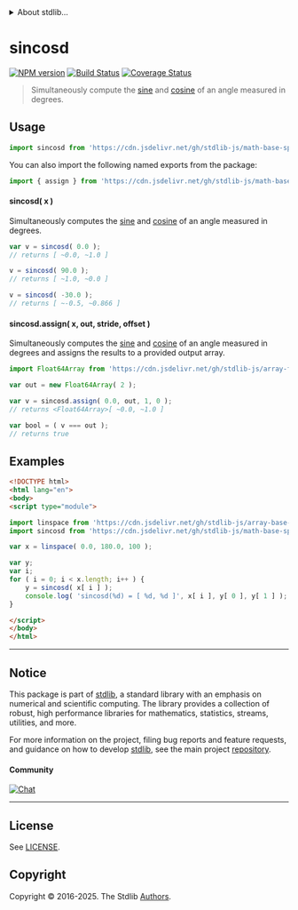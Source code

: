 <!--

@license Apache-2.0

Copyright (c) 2025 The Stdlib Authors.

Licensed under the Apache License, Version 2.0 (the "License");
you may not use this file except in compliance with the License.
You may obtain a copy of the License at

   http://www.apache.org/licenses/LICENSE-2.0

Unless required by applicable law or agreed to in writing, software
distributed under the License is distributed on an "AS IS" BASIS,
WITHOUT WARRANTIES OR CONDITIONS OF ANY KIND, either express or implied.
See the License for the specific language governing permissions and
limitations under the License.

-->


<details>
  <summary>
    About stdlib...
  </summary>
  <p>We believe in a future in which the web is a preferred environment for numerical computation. To help realize this future, we've built stdlib. stdlib is a standard library, with an emphasis on numerical and scientific computation, written in JavaScript (and C) for execution in browsers and in Node.js.</p>
  <p>The library is fully decomposable, being architected in such a way that you can swap out and mix and match APIs and functionality to cater to your exact preferences and use cases.</p>
  <p>When you use stdlib, you can be absolutely certain that you are using the most thorough, rigorous, well-written, studied, documented, tested, measured, and high-quality code out there.</p>
  <p>To join us in bringing numerical computing to the web, get started by checking us out on <a href="https://github.com/stdlib-js/stdlib">GitHub</a>, and please consider <a href="https://opencollective.com/stdlib">financially supporting stdlib</a>. We greatly appreciate your continued support!</p>
</details>

# sincosd

[![NPM version][npm-image]][npm-url] [![Build Status][test-image]][test-url] [![Coverage Status][coverage-image]][coverage-url] <!-- [![dependencies][dependencies-image]][dependencies-url] -->

> Simultaneously compute the [sine][@stdlib/math/base/special/sind] and [cosine][@stdlib/math/base/special/cosd] of an angle measured in degrees.



<section class="usage">

## Usage

```javascript
import sincosd from 'https://cdn.jsdelivr.net/gh/stdlib-js/math-base-special-sincosd@esm/index.mjs';
```

You can also import the following named exports from the package:

```javascript
import { assign } from 'https://cdn.jsdelivr.net/gh/stdlib-js/math-base-special-sincosd@esm/index.mjs';
```

#### sincosd( x )

Simultaneously computes the [sine][@stdlib/math/base/special/sind] and [cosine][@stdlib/math/base/special/cosd] of an angle measured in degrees.

```javascript
var v = sincosd( 0.0 );
// returns [ ~0.0, ~1.0 ]

v = sincosd( 90.0 );
// returns [ ~1.0, ~0.0 ]

v = sincosd( -30.0 );
// returns [ ~-0.5, ~0.866 ]
```

#### sincosd.assign( x, out, stride, offset )

Simultaneously computes the [sine][@stdlib/math/base/special/sind] and [cosine][@stdlib/math/base/special/cosd] of an angle measured in degrees and assigns the results to a provided output array.

```javascript
import Float64Array from 'https://cdn.jsdelivr.net/gh/stdlib-js/array-float64@esm/index.mjs';

var out = new Float64Array( 2 );

var v = sincosd.assign( 0.0, out, 1, 0 );
// returns <Float64Array>[ ~0.0, ~1.0 ]

var bool = ( v === out );
// returns true
```

</section>

<!-- /.usage -->

<section class="examples">

## Examples

<!-- eslint no-undef: "error" -->

```html
<!DOCTYPE html>
<html lang="en">
<body>
<script type="module">

import linspace from 'https://cdn.jsdelivr.net/gh/stdlib-js/array-base-linspace@esm/index.mjs';
import sincosd from 'https://cdn.jsdelivr.net/gh/stdlib-js/math-base-special-sincosd@esm/index.mjs';

var x = linspace( 0.0, 180.0, 100 );

var y;
var i;
for ( i = 0; i < x.length; i++ ) {
    y = sincosd( x[ i ] );
    console.log( 'sincosd(%d) = [ %d, %d ]', x[ i ], y[ 0 ], y[ 1 ] );
}

</script>
</body>
</html>
```

</section>

<!-- /.examples -->

<!-- C interface documentation. -->



<!-- Section for related `stdlib` packages. Do not manually edit this section, as it is automatically populated. -->

<section class="related">

</section>

<!-- /.related -->

<!-- Section for all links. Make sure to keep an empty line after the `section` element and another before the `/section` close. -->


<section class="main-repo" >

* * *

## Notice

This package is part of [stdlib][stdlib], a standard library with an emphasis on numerical and scientific computing. The library provides a collection of robust, high performance libraries for mathematics, statistics, streams, utilities, and more.

For more information on the project, filing bug reports and feature requests, and guidance on how to develop [stdlib][stdlib], see the main project [repository][stdlib].

#### Community

[![Chat][chat-image]][chat-url]

---

## License

See [LICENSE][stdlib-license].


## Copyright

Copyright &copy; 2016-2025. The Stdlib [Authors][stdlib-authors].

</section>

<!-- /.stdlib -->

<!-- Section for all links. Make sure to keep an empty line after the `section` element and another before the `/section` close. -->

<section class="links">

[npm-image]: http://img.shields.io/npm/v/@stdlib/math-base-special-sincosd.svg
[npm-url]: https://npmjs.org/package/@stdlib/math-base-special-sincosd

[test-image]: https://github.com/stdlib-js/math-base-special-sincosd/actions/workflows/test.yml/badge.svg?branch=main
[test-url]: https://github.com/stdlib-js/math-base-special-sincosd/actions/workflows/test.yml?query=branch:main

[coverage-image]: https://img.shields.io/codecov/c/github/stdlib-js/math-base-special-sincosd/main.svg
[coverage-url]: https://codecov.io/github/stdlib-js/math-base-special-sincosd?branch=main

<!--

[dependencies-image]: https://img.shields.io/david/stdlib-js/math-base-special-sincosd.svg
[dependencies-url]: https://david-dm.org/stdlib-js/math-base-special-sincosd/main

-->

[chat-image]: https://img.shields.io/gitter/room/stdlib-js/stdlib.svg
[chat-url]: https://app.gitter.im/#/room/#stdlib-js_stdlib:gitter.im

[stdlib]: https://github.com/stdlib-js/stdlib

[stdlib-authors]: https://github.com/stdlib-js/stdlib/graphs/contributors

[umd]: https://github.com/umdjs/umd
[es-module]: https://developer.mozilla.org/en-US/docs/Web/JavaScript/Guide/Modules

[deno-url]: https://github.com/stdlib-js/math-base-special-sincosd/tree/deno
[deno-readme]: https://github.com/stdlib-js/math-base-special-sincosd/blob/deno/README.md
[umd-url]: https://github.com/stdlib-js/math-base-special-sincosd/tree/umd
[umd-readme]: https://github.com/stdlib-js/math-base-special-sincosd/blob/umd/README.md
[esm-url]: https://github.com/stdlib-js/math-base-special-sincosd/tree/esm
[esm-readme]: https://github.com/stdlib-js/math-base-special-sincosd/blob/esm/README.md
[branches-url]: https://github.com/stdlib-js/math-base-special-sincosd/blob/main/branches.md

[stdlib-license]: https://raw.githubusercontent.com/stdlib-js/math-base-special-sincosd/main/LICENSE

[@stdlib/math/base/special/cosd]: https://github.com/stdlib-js/math-base-special-cosd/tree/esm

[@stdlib/math/base/special/sind]: https://github.com/stdlib-js/math-base-special-sind/tree/esm

<!-- <related-links> -->

<!-- </related-links> -->

</section>

<!-- /.links -->
